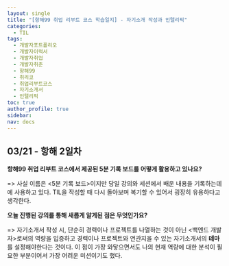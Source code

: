 ```yaml
---
layout: single
title: "[항해99 취업 리부트 코스 학습일지] - 자기소개 작성과 인텔리픽"
categories:
  - TIL
tags:
  - 개발자포트폴리오
  - 개발자이력서
  - 개발자취업
  - 개발자취준
  - 항해99
  - 취리코
  - 취업리부트코스
  - 자기소개서
  - 인텔리픽
toc: true
author_profile: true
sidebar: 
nav: docs
---
```




## 03/21 - 항해 2일차
  
**항해99 취업 리부트 코스에서 제공된 5분 기록 보드를 어떻게 활용하고 있나요?**

=> 사실 이름은 <5분 기록 보드>이지만 당일 강의와 세션에서 배운 내용을 기록하는데에 사용하고 있다. TIL을 작성할 때 다시 돌아보며 복기할 수 있어서 굉장히 유용하다고 생각한다.

**오늘 진행된 강의를 통해 새롭게 알게된 점은 무엇인가요?**

=> 자기소개서 작성 시, 단순히 경력이나 프로젝트를 나열하는 것이 아닌 <백엔드 개발자>로써의 역량을 입증하고 경력이나 프로젝트와 연관지을 수 있는 자기소개서의 **테마**를 설정해야한다는 것이다. 
이 점이 가장 와닿으면서도 나의 현재 역량에 대한 분석이 필요한 부분이어서 가장 어려운 미션이기도 했다.